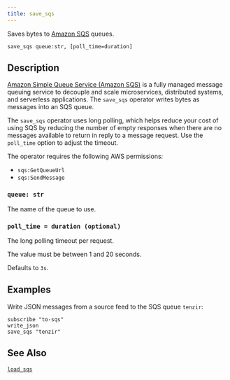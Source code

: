 ```yaml
---
title: save_sqs
---
```


Saves bytes to [Amazon SQS][sqs] queues.

[sqs]: https://docs.aws.amazon.com/sqs/

```tql
save_sqs queue:str, [poll_time=duration]
```

## Description

[Amazon Simple Queue Service (Amazon SQS)][sqs] is a fully managed message
queuing service to decouple and scale microservices, distributed systems, and
serverless applications. The `save_sqs` operator writes bytes as messages into an SQS queue.

The `save_sqs` operator uses long polling, which helps reduce your cost of using SQS
by reducing the number of empty responses when there are no messages available
to return in reply to a message request. Use the `poll_time` option to adjust
the timeout.

The operator requires the following AWS permissions:
- `sqs:GetQueueUrl`
- `sqs:SendMessage`

### `queue: str`

The name of the queue to use.

### `poll_time = duration (optional)`

The long polling timeout per request.

The value must be between 1 and 20 seconds.

Defaults to `3s`.

## Examples

Write JSON messages from a source feed to the SQS queue `tenzir`:

```tql
subscribe "to-sqs"
write_json
save_sqs "tenzir"
```

## See Also

[`load_sqs`](load_sqs)
